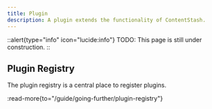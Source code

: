 ```yaml
---
title: Plugin
description: A plugin extends the functionality of ContentStash.
---
```


::alert{type="info" icon="lucide:info"}
TODO: This page is still under construction.
::

## Plugin Registry

The plugin registry is a central place to register plugins.

:read-more{to="/guide/going-further/plugin-registry"}
